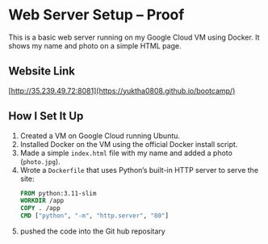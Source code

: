 # Web Server Setup – Proof

This is a basic web server running on my Google Cloud VM using Docker. It shows my name and photo on a simple HTML page.

## Website Link
[http://35.239.49.72:8081](https://yuktha0808.github.io/bootcamp/)

## How I Set It Up

1. Created a VM on Google Cloud running Ubuntu.
2. Installed Docker on the VM using the official Docker install script.
3. Made a simple `index.html` file with my name and added a photo (`photo.jpg`).
4. Wrote a `Dockerfile` that uses Python’s built-in HTTP server to serve the site:
   ```Dockerfile
   FROM python:3.11-slim
   WORKDIR /app
   COPY . /app
   CMD ["python", "-m", "http.server", "80"]
5. pushed the code into the Git hub repositary
